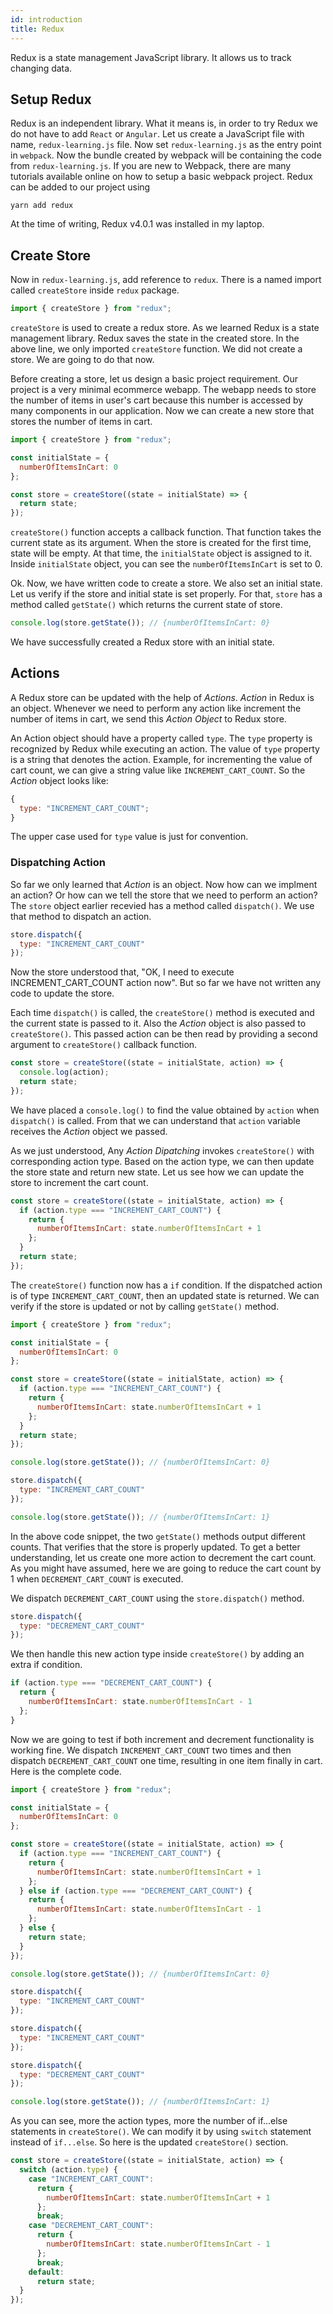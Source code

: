 ```yaml
---
id: introduction
title: Redux
---
```


Redux is a state management JavaScript library. It allows us to track changing data.

## Setup Redux

Redux is an independent library. What it means is, in order to try Redux we do not have to add `React` or `Angular`. Let us create a JavaScript file with name, `redux-learning.js` file. Now set `redux-learning.js` as the entry point in `webpack`. Now the bundle created by webpack will be containing the code from `redux-learning.js`. If you are new to Webpack, there are many tutorials available online on how to setup a basic webpack project. Redux can be added to our project using

```
yarn add redux
```

At the time of writing, Redux v4.0.1 was installed in my laptop.

## Create Store

Now in `redux-learning.js`, add reference to `redux`. There is a named import called `createStore` inside `redux` package.

```javascript
import { createStore } from "redux";
```

`createStore` is used to create a redux store. As we learned Redux is a state management library. Redux saves the state in the created store.
In the above line, we only imported `createStore` function. We did not create a store. We are going to do that now.

Before creating a store, let us design a basic project requirement. Our project is a very minimal ecommerce webapp. The webapp needs to store the number of items in user's cart because this number is accessed by many components in our application. Now we can create a new store that stores the number of items in cart.

```javascript
import { createStore } from "redux";

const initialState = {
  numberOfItemsInCart: 0
};

const store = createStore((state = initialState) => {
  return state;
});
```

`createStore()` function accepts a callback function. That function takes the current state as its argument. When the store is created for the first time, state will be empty. At that time, the `initialState` object is assigned to it. Inside `initialState` object, you can see the `numberOfItemsInCart` is set to 0.

Ok. Now, we have written code to create a store. We also set an initial state. Let us verify if the store and initial state is set properly. For that, `store` has a method called `getState()` which returns the current state of store.

```javascript
console.log(store.getState()); // {numberOfItemsInCart: 0}
```

We have successfully created a Redux store with an initial state.

## Actions

A Redux store can be updated with the help of _Actions_. _Action_ in Redux is an object. Whenever we need to perform any action like increment the number of items in cart, we send this _Action Object_ to Redux store.

An Action object should have a property called `type`. The `type` property is recognized by Redux while executing an action. The value of `type` property is a string that denotes the action. Example, for incrementing the value of cart count, we can give a string value like `INCREMENT_CART_COUNT`. So the _Action_ object looks like:

```javascript
{
  type: "INCREMENT_CART_COUNT";
}
```

The upper case used for `type` value is just for convention.

### Dispatching Action

So far we only learned that _Action_ is an object. Now how can we implment an action? Or how can we tell the store that we need to perform an action? The `store` object earlier recevied has a method called `dispatch()`. We use that method to dispatch an action.

```javascript
store.dispatch({
  type: "INCREMENT_CART_COUNT"
});
```

Now the store understood that, "OK, I need to execute INCREMENT_CART_COUNT action now". But so far we have not written any code to update the store.

Each time `dispatch()` is called, the `createStore()` method is executed and the current state is passed to it. Also the _Action_ object is also passed to `createStore()`. This passed action can be then read by providing a second argument to `createStore()` callback function.

```javascript
const store = createStore((state = initialState, action) => {
  console.log(action);
  return state;
});
```

We have placed a `console.log()` to find the value obtained by `action` when `dispatch()` is called. From that we can understand that `action` variable receives the _Action_ object we passed.

As we just understood, Any _Action Dipatching_ invokes `createStore()` with corresponding action type. Based on the action type, we can then update the store state and return new state. Let us see how we can update the store to increment the cart count.

```javascript
const store = createStore((state = initialState, action) => {
  if (action.type === "INCREMENT_CART_COUNT") {
    return {
      numberOfItemsInCart: state.numberOfItemsInCart + 1
    };
  }
  return state;
});
```

The `createStore()` function now has a `if` condition. If the dispatched action is of type `INCREMENT_CART_COUNT`, then an updated state is returned. We can verify if the store is updated or not by calling `getState()` method.

```javascript
import { createStore } from "redux";

const initialState = {
  numberOfItemsInCart: 0
};

const store = createStore((state = initialState, action) => {
  if (action.type === "INCREMENT_CART_COUNT") {
    return {
      numberOfItemsInCart: state.numberOfItemsInCart + 1
    };
  }
  return state;
});

console.log(store.getState()); // {numberOfItemsInCart: 0}

store.dispatch({
  type: "INCREMENT_CART_COUNT"
});

console.log(store.getState()); // {numberOfItemsInCart: 1}
```

In the above code snippet, the two `getState()` methods output different counts. That verifies that the store is properly updated. To get a better understanding, let us create one more action to decrement the cart count. As you might have assumed, here we are going to reduce the cart count by 1 when `DECREMENT_CART_COUNT` is executed.

We dispatch `DECREMENT_CART_COUNT` using the `store.dispatch()` method.

```javascript
store.dispatch({
  type: "DECREMENT_CART_COUNT"
});
```

We then handle this new action type inside `createStore()` by adding an extra if condition.

```javascript
if (action.type === "DECREMENT_CART_COUNT") {
  return {
    numberOfItemsInCart: state.numberOfItemsInCart - 1
  };
}
```

Now we are going to test if both increment and decrement functionality is working fine. We dispatch `INCREMENT_CART_COUNT` two times and then dispatch `DECREMENT_CART_COUNT` one time, resulting in one item finally in cart. Here is the complete code.

```javascript
import { createStore } from "redux";

const initialState = {
  numberOfItemsInCart: 0
};

const store = createStore((state = initialState, action) => {
  if (action.type === "INCREMENT_CART_COUNT") {
    return {
      numberOfItemsInCart: state.numberOfItemsInCart + 1
    };
  } else if (action.type === "DECREMENT_CART_COUNT") {
    return {
      numberOfItemsInCart: state.numberOfItemsInCart - 1
    };
  } else {
    return state;
  }
});

console.log(store.getState()); // {numberOfItemsInCart: 0}

store.dispatch({
  type: "INCREMENT_CART_COUNT"
});

store.dispatch({
  type: "INCREMENT_CART_COUNT"
});

store.dispatch({
  type: "DECREMENT_CART_COUNT"
});

console.log(store.getState()); // {numberOfItemsInCart: 1}
```

As you can see, more the action types, more the number of if...else statements in `createStore()`. We can modify it by using `switch` statement instead of `if...else`. So here is the updated `createStore()` section.

```javascript
const store = createStore((state = initialState, action) => {
  switch (action.type) {
    case "INCREMENT_CART_COUNT":
      return {
        numberOfItemsInCart: state.numberOfItemsInCart + 1
      };
      break;
    case "DECREMENT_CART_COUNT":
      return {
        numberOfItemsInCart: state.numberOfItemsInCart - 1
      };
      break;
    default:
      return state;
  }
});
```
